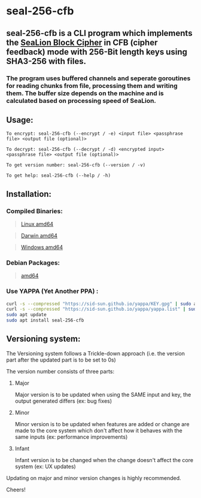 # seal-256-cfb

## seal-256-cfb is a CLI program which implements the [SeaLion Block Cipher](https://github.com/sid-sun/sealion) in CFB (cipher feedback) mode with 256-Bit length keys using SHA3-256 with files.

### The program uses buffered channels and seperate goroutines for reading chunks from file, processing them and writing them. The buffer size depends on the machine and is calculated based on processing speed of SeaLion.

## Usage:

```
To encrypt: seal-256-cfb (--encrypt / -e) <input file> <passphrase file> <output file (optional)>

To decrypt: seal-256-cfb (--decrypt / -d) <encrypted input> <passphrase file> <output file (optional)>

To get version number: seal-256-cfb (--version / -v)

To get help: seal-256-cfb (--help / -h)
```

## Installation:

### Compiled Binaries: 
> [Linux amd64](https://cdn.sidsun.com/seal-256-cfb/seal-256-cfb_linux-amd64)

> [Darwin amd64](https://cdn.sidsun.com/seal-256-cfb/seal-256-cfb_darwin-amd64)

> [Windows amd64](https://cdn.sidsun.com/seal-256-cfb/seal-256-cfb_windows-amd64.exe)

### Debian Packages:

> [amd64](https://cdn.sidsun.com/seal-256-cfb/seal-256-cfb_amd64.deb)

### Use YAPPA (Yet Another PPA) :

```bash
curl -s --compressed "https://sid-sun.github.io/yappa/KEY.gpg" | sudo apt-key add -
curl -s --compressed "https://sid-sun.github.io/yappa/yappa.list" | sudo tee /etc/apt/sources.list.d/yappa.list
sudo apt update
sudo apt install seal-256-cfb
```

## Versioning system:

The Versioning system follows a Trickle-down approach (i.e. the version part after the updated part is to be set to 0s)

The version number consists of three parts:

1. Major 

    Major version is to be updated when using the SAME input and key, the output generated differs (ex: bug fixes)

2. Minor

    Minor version is to be updated when features are added or change are made to the core system which don't affect how it behaves with the same inputs (ex: performance improvements)

3. Infant

    Infant version is to be changed when the change doesn't affect the core system (ex: UX updates)


Updating on major and minor version changes is highly recommended.

Cheers!